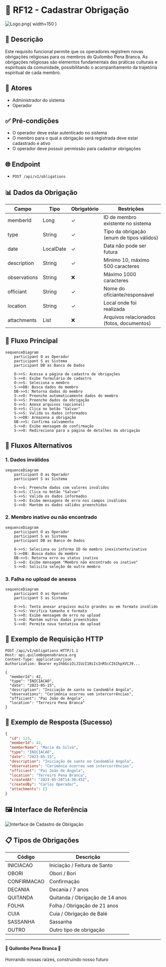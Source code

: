 # 📝 RF12 - Cadastrar Obrigação

![Logo.png](Logo.png){ width=150 }

## 📝 Descrição

Este requisito funcional permite que os operadores registrem novas obrigações religiosas para os membros do Quilombo Pena Branca. As obrigações religiosas são elementos fundamentais das práticas culturais e espirituais da comunidade, possibilitando o acompanhamento da trajetória espiritual de cada membro.

## 👑 Atores

- Administrador do sistema
- Operador

## ✅ Pré-condições

- O operador deve estar autenticado no sistema
- O membro para o qual a obrigação será registrada deve estar cadastrado e ativo
- O operador deve possuir permissão para cadastrar obrigações

## 🌐 Endpoint

- `POST /api/v1/obligations`

## 📊 Dados da Obrigação

| Campo        | Tipo       | Obrigatório | Restrições                                |
|--------------|------------|-------------|-------------------------------------------|
| memberId     | Long       | ✓           | ID de membro existente no sistema         |
| type         | String     | ✓           | Tipo da obrigação (enum de tipos válidos) |
| date         | LocalDate  | ✓           | Data não pode ser futura                  |
| description  | String     | ✓           | Mínimo 10, máximo 500 caracteres          |
| observations | String     | ❌           | Máximo 1000 caracteres                    |
| officiant    | String     | ✓           | Nome do oficiante/responsável             |
| location     | String     | ✓           | Local onde foi realizada                  |
| attachments  | List<File> | ❌           | Arquivos relacionados (fotos, documentos) |

## 🔄 Fluxo Principal

```mermaid
sequenceDiagram
    participant O as Operador
    participant S as Sistema
    participant DB as Banco de Dados
    
    O->>S: Acessa a página de cadastro de obrigações
    S->>O: Exibe formulário de cadastro
    O->>S: Seleciona o membro
    S->>DB: Busca dados do membro
    DB->>S: Retorna dados do membro
    S->>O: Preenche automaticamente dados do membro
    O->>S: Preenche dados da obrigação
    O->>S: Anexa arquivos (opcional)
    O->>S: Clica no botão "Salvar"
    S->>S: Valida os dados informados
    S->>DB: Armazena a obrigação
    DB->>S: Confirma salvamento
    S->>O: Exibe mensagem de confirmação
    S->>O: Redireciona para a página de detalhes da obrigação
```

## 🔀 Fluxos Alternativos

### 1. Dados inválidos

```mermaid
sequenceDiagram
    participant O as Operador
    participant S as Sistema
    
    O->>S: Preenche dados com valores inválidos
    O->>S: Clica no botão "Salvar"
    S->>S: Valida os dados informados
    S->>O: Exibe mensagens de erro nos campos inválidos
    S->>O: Mantém os dados válidos preenchidos
```

### 2. Membro inativo ou não encontrado

```mermaid
sequenceDiagram
    participant O as Operador
    participant S as Sistema
    participant DB as Banco de Dados
    
    O->>S: Seleciona ou informa ID de membro inexistente/inativo
    S->>DB: Busca dados do membro
    DB->>S: Retorna erro ou status inativo
    S->>O: Exibe mensagem "Membro não encontrado ou inativo"
    S->>O: Solicita seleção de outro membro
```

### 3. Falha no upload de anexos

```mermaid
sequenceDiagram
    participant O as Operador
    participant S as Sistema
    
    O->>S: Tenta anexar arquivos muito grandes ou em formato inválido
    S->>S: Verifica tamanho e formato
    S->>O: Exibe mensagem de erro no upload
    S->>O: Mantém outros dados preenchidos
    S->>O: Permite nova tentativa de upload
```

## 📄 Exemplo de Requisição HTTP

```http
POST /api/v1/obligations HTTP/1.1
Host: api.quilombopenabranca.org
Content-Type: application/json
Authorization: Bearer eyJhbGciOiJIUzI1NiIsInR5cCI6IkpXVCJ9...

{
  "memberId": 42,
  "type": "INICIACAO",
  "date": "2023-05-15",
  "description": "Iniciação de santo no Candomblé Angola",
  "observations": "Cerimônia ocorreu sem intercorrências",
  "officiant": "Pai João de Angola",
  "location": "Terreiro Pena Branca"
}
```

## 📄 Exemplo de Resposta (Sucesso)

```json
{
  "id": 123,
  "memberId": 42,
  "memberName": "Maria da Silva",
  "type": "INICIACAO",
  "date": "2023-05-15",
  "description": "Iniciação de santo no Candomblé Angola",
  "observations": "Cerimônia ocorreu sem intercorrências",
  "officiant": "Pai João de Angola",
  "location": "Terreiro Pena Branca",
  "createdAt": "2023-05-20T14:30:45Z",
  "createdBy": "Carlos Operador",
  "attachments": []
}
```

## 🖼️ Interface de Referência

![Interface de Cadastro de Obrigação](obligation-form.png)

## 📋 Tipos de Obrigações

| Código      | Descrição                      |
|-------------|--------------------------------|
| INICIACAO   | Iniciação / Feitura de Santo   |
| OBORI       | Obori / Bori                   |
| CONFIRMACAO | Confirmação                    |
| DECANIA     | Decania / 7 anos               |
| QUITANDA    | Quitanda / Obrigação de 14 anos|
| FOLHA       | Folha / Obrigação de 21 anos   |
| CUIA        | Cuia / Obrigação de Balé       |
| SASSANHA    | Sassanha                       |
| OUTRO       | Outro tipo de obrigação        |

---

  #### 🌙 Quilombo Pena Branca 🌙
  Honrando nossas raízes, construindo nosso futuro